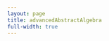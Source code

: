 ```yaml
---
layout: page
title: advancedAbstractAlgebra
full-width: true
---
```



<div style="text-align: center">
<object type="image/svg+xml" data="/svgs/advancedAbstractAlgebra.txt.svg"> </object>
</div>
